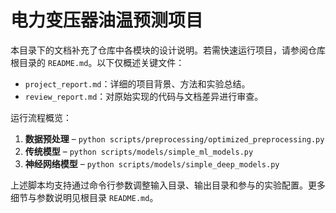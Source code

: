 # 电力变压器油温预测项目

本目录下的文档补充了仓库中各模块的设计说明。若需快速运行项目，请参阅仓库根目录的 `README.md`。以下仅概述关键文件：

- `project_report.md`：详细的项目背景、方法和实验总结。
- `review_report.md`：对原始实现的代码与文档差异进行审查。

运行流程概览：

1. **数据预处理** – `python scripts/preprocessing/optimized_preprocessing.py`
2. **传统模型** – `python scripts/models/simple_ml_models.py`
3. **神经网络模型** – `python scripts/models/simple_deep_models.py`

上述脚本均支持通过命令行参数调整输入目录、输出目录和参与的实验配置。更多细节与参数说明见根目录 `README.md`。

